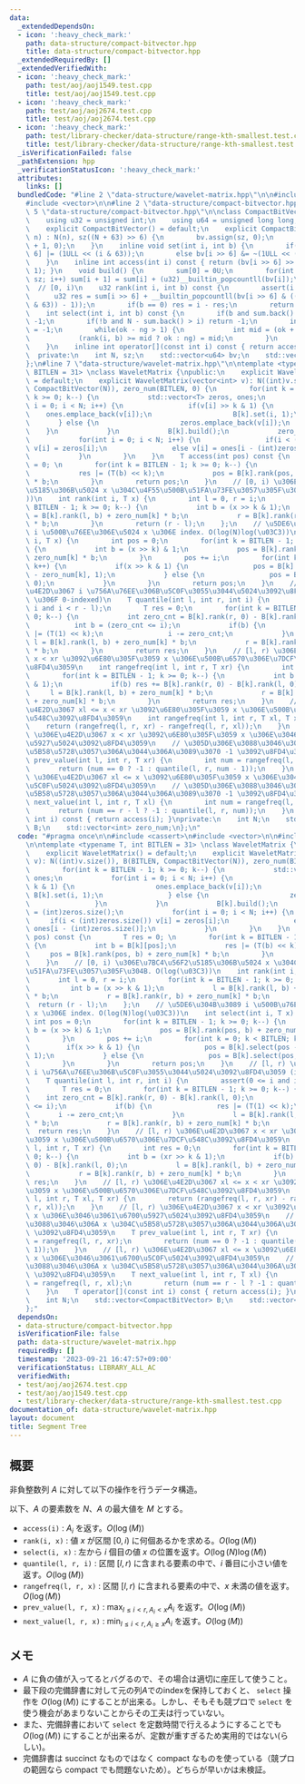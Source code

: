 ```yaml
---
data:
  _extendedDependsOn:
  - icon: ':heavy_check_mark:'
    path: data-structure/compact-bitvector.hpp
    title: data-structure/compact-bitvector.hpp
  _extendedRequiredBy: []
  _extendedVerifiedWith:
  - icon: ':heavy_check_mark:'
    path: test/aoj/aoj1549.test.cpp
    title: test/aoj/aoj1549.test.cpp
  - icon: ':heavy_check_mark:'
    path: test/aoj/aoj2674.test.cpp
    title: test/aoj/aoj2674.test.cpp
  - icon: ':heavy_check_mark:'
    path: test/library-checker/data-structure/range-kth-smallest.test.cpp
    title: test/library-checker/data-structure/range-kth-smallest.test.cpp
  _isVerificationFailed: false
  _pathExtension: hpp
  _verificationStatusIcon: ':heavy_check_mark:'
  attributes:
    links: []
  bundledCode: "#line 2 \"data-structure/wavelet-matrix.hpp\"\n\n#include <cassert>\n\
    #include <vector>\n\n#line 2 \"data-structure/compact-bitvector.hpp\"\n\n#line\
    \ 5 \"data-structure/compact-bitvector.hpp\"\n\nclass CompactBitVector {\n  private:\n\
    \    using u32 = unsigned int;\n    using u64 = unsigned long long;\n\n  public:\n\
    \    explicit CompactBitVector() = default;\n    explicit CompactBitVector(int\
    \ n) : N(n), sz((N + 63) >> 6) {\n        bv.assign(sz, 0);\n        sum.assign(sz\
    \ + 1, 0);\n    }\n    inline void set(int i, int b) {\n        if(b) bv[i >>\
    \ 6] |= (1ULL << (i & 63));\n        else bv[i >> 6] &= ~(1ULL << (i & 63));\n\
    \    }\n    inline int access(int i) const { return (bv[i >> 6] >> (i & 63) &\
    \ 1); }\n    void build() {\n        sum[0] = 0U;\n        for(int i = 0; i <\
    \ sz; i++) sum[i + 1] = sum[i] + (u32)__builtin_popcountll(bv[i]);\n    }\n  \
    \  // [0, i)\n    u32 rank(int i, int b) const {\n        assert(i >= 0);\n  \
    \      u32 res = sum[i >> 6] + __builtin_popcountll(bv[i >> 6] & ((1ULL << (i\
    \ & 63)) - 1));\n        if(b == 0) res = i - res;\n        return res;\n    }\n\
    \    int select(int i, int b) const {\n        if(b and sum.back() > i) return\
    \ -1;\n        if(!b and N - sum.back() > i) return -1;\n        int ok = N, ng\
    \ = -1;\n        while(ok - ng > 1) {\n            int mid = (ok + ng) / 2;\n\
    \            (rank(i, b) >= mid ? ok : ng) = mid;\n        }\n        return ok;\n\
    \    }\n    inline int operator[](const int i) const { return access(i); }\n\n\
    \  private:\n    int N, sz;\n    std::vector<u64> bv;\n    std::vector<u32> sum;\n\
    };\n#line 7 \"data-structure/wavelet-matrix.hpp\"\n\ntemplate <typename T, int\
    \ BITLEN = 31> \nclass WaveletMatrix {\npublic:\n    explicit WaveletMatrix()\
    \ = default;\n    explicit WaveletMatrix(vector<int> v): N((int)v.size()), B(BITLEN,\
    \ CompactBitVector(N)), zero_num(BITLEN, 0) {\n        for(int k = BITLEN - 1;\
    \ k >= 0; k--) {\n            std::vector<T> zeros, ones;\n            for(int\
    \ i = 0; i < N; i++) {\n                if(v[i] >> k & 1) {\n                \
    \    ones.emplace_back(v[i]);\n                    B[k].set(i, 1);\n         \
    \       } else {\n                    zeros.emplace_back(v[i]);\n            \
    \    }\n            }\n            B[k].build();\n            zero_num[k] = (int)zeros.size();\n\
    \            for(int i = 0; i < N; i++) {\n                if(i < (int)zeros.size())\
    \ v[i] = zeros[i];\n                else v[i] = ones[i - (int)zeros.size()];\n\
    \            }\n        }\n    }\n    T access(int pos) const {\n        T res\
    \ = 0; \n        for(int k = BITLEN - 1; k >= 0; k--) {\n            int b = B[k][pos];\n\
    \            res |= (T(b) << k);\n            pos = B[k].rank(pos, b) + zero_num[k]\
    \ * b;\n        }\n        return pos;\n    }\n    // [0, i) \u306E\u7BC4\u56F2\
    \u5185\u306B\u5024 x \u304C\u4F55\u500B\u51FA\u73FE\u3057\u305F\u304B. O(log(\u03C3\
    ))\n    int rank(int i, T x) {\n        int l = 0, r = i;\n        for(int k =\
    \ BITLEN - 1; k >= 0; k--) {\n            int b = (x >> k & 1);\n            l\
    \ = B[k].rank(l, b) + zero_num[k] * b;\n            r = B[k].rank(r, b) + zero_num[k]\
    \ * b;\n        }\n        return (r - l);\n    };\n    // \u5DE6\u304B\u3089\
    \ i \u500B\u76EE\u306E\u5024 x \u306E index. O(log(N)log(\u03C3))\n    int select(int\
    \ i, T x) {\n        int pos = 0;\n        for(int k = BITLEN - 1; k >= 0; k--)\
    \ {\n            int b = (x >> k) & 1;\n            pos = B[k].rank(pos, b) +\
    \ zero_num[k] * b;\n        }\n        pos += i;\n        for(int k = 0; k < BITLEN;\
    \ k++) {\n            if(x >> k & 1) {\n                pos = B[k].select(pos\
    \ - zero_num[k], 1);\n            } else {\n                pos = B[k].select(pos,\
    \ 0);\n            }\n        }\n        return pos;\n    }\n    // [l, r) \u306E\
    \u4E2D\u3067 i \u756A\u76EE\u306B\u5C0F\u3055\u3044\u5024\u3092\u8FD4\u3059 (i\
    \ \u306F 0-indexed)\n    T quantile(int l, int r, int i) {\n        assert(0 <=\
    \ i and i < r - l);\n        T res = 0;\n        for(int k = BITLEN - 1; k >=\
    \ 0; k--) {\n            int zero_cnt = B[k].rank(r, 0) - B[k].rank(l, 0);\n \
    \           int b = (zero_cnt <= i);\n            if(b) {\n                res\
    \ |= (T(1) << k);\n                i -= zero_cnt;\n            }\n           \
    \ l = B[k].rank(l, b) + zero_num[k] * b;\n            r = B[k].rank(r, b) + zero_num[k]\
    \ * b;\n        }\n        return res;\n    }\n    // [l, r) \u306E\u4E2D\u3067\
    \ x < xr \u3092\u6E80\u305F\u3059 x \u306E\u500B\u6570\u306E\u7DCF\u548C\u3092\
    \u8FD4\u3059\n    int rangefreq(int l, int r, T xr) {\n        int res = 0;\n\
    \        for(int k = BITLEN - 1; k >= 0; k--) {\n            int b = (xr >> k\
    \ & 1);\n            if(b) res += B[k].rank(r, 0) - B[k].rank(l, 0);\n       \
    \     l = B[k].rank(l, b) + zero_num[k] * b;\n            r = B[k].rank(r, b)\
    \ + zero_num[k] * b;\n        }\n        return res;\n    }\n    // [l, r) \u306E\
    \u4E2D\u3067 xl <= x < xr \u3092\u6E80\u305F\u3059 x \u306E\u500B\u6570\u306E\u7DCF\
    \u548C\u3092\u8FD4\u3059\n    int rangefreq(int l, int r, T xl, T xr) {\n    \
    \    return (rangefreq(l, r, xr) - rangefreq(l, r, xl));\n    }\n    // [l, r)\
    \ \u306E\u4E2D\u3067 x < xr \u3092\u6E80\u305F\u3059 x \u306E\u3046\u3061\u6700\
    \u5927\u5024\u3092\u8FD4\u3059\n    // \u305D\u306E\u3088\u3046\u306A x \u304C\
    \u5B58\u5728\u3057\u306A\u3044\u306A\u3089\u3070 -1 \u3092\u8FD4\u3059\n    T\
    \ prev_value(int l, int r, T xr) {\n        int num = rangefreq(l, r, xr);\n \
    \       return (num == 0 ? -1 : quantile(l, r, num - 1));\n    }\n    // [l, r)\
    \ \u306E\u4E2D\u3067 xl <= x \u3092\u6E80\u305F\u3059 x \u306E\u3046\u3061\u6700\
    \u5C0F\u5024\u3092\u8FD4\u3059\n    // \u305D\u306E\u3088\u3046\u306A x \u304C\
    \u5B58\u5728\u3057\u306A\u3044\u306A\u3089\u3070 -1 \u3092\u8FD4\u3059\n    T\
    \ next_value(int l, int r, T xl) {\n        int num = rangefreq(l, r, xl);\n \
    \       return (num == r - l ? -1 : quantile(l, r, num));\n    }\n    T operator[](const\
    \ int i) const { return access(i); }\nprivate:\n    int N;\n    std::vector<CompactBitVector>\
    \ B;\n    std::vector<int> zero_num;\n};\n"
  code: "#pragma once\n\n#include <cassert>\n#include <vector>\n\n#include \"compact-bitvector.hpp\"\
    \n\ntemplate <typename T, int BITLEN = 31> \nclass WaveletMatrix {\npublic:\n\
    \    explicit WaveletMatrix() = default;\n    explicit WaveletMatrix(vector<int>\
    \ v): N((int)v.size()), B(BITLEN, CompactBitVector(N)), zero_num(BITLEN, 0) {\n\
    \        for(int k = BITLEN - 1; k >= 0; k--) {\n            std::vector<T> zeros,\
    \ ones;\n            for(int i = 0; i < N; i++) {\n                if(v[i] >>\
    \ k & 1) {\n                    ones.emplace_back(v[i]);\n                   \
    \ B[k].set(i, 1);\n                } else {\n                    zeros.emplace_back(v[i]);\n\
    \                }\n            }\n            B[k].build();\n            zero_num[k]\
    \ = (int)zeros.size();\n            for(int i = 0; i < N; i++) {\n           \
    \     if(i < (int)zeros.size()) v[i] = zeros[i];\n                else v[i] =\
    \ ones[i - (int)zeros.size()];\n            }\n        }\n    }\n    T access(int\
    \ pos) const {\n        T res = 0; \n        for(int k = BITLEN - 1; k >= 0; k--)\
    \ {\n            int b = B[k][pos];\n            res |= (T(b) << k);\n       \
    \     pos = B[k].rank(pos, b) + zero_num[k] * b;\n        }\n        return pos;\n\
    \    }\n    // [0, i) \u306E\u7BC4\u56F2\u5185\u306B\u5024 x \u304C\u4F55\u500B\
    \u51FA\u73FE\u3057\u305F\u304B. O(log(\u03C3))\n    int rank(int i, T x) {\n \
    \       int l = 0, r = i;\n        for(int k = BITLEN - 1; k >= 0; k--) {\n  \
    \          int b = (x >> k & 1);\n            l = B[k].rank(l, b) + zero_num[k]\
    \ * b;\n            r = B[k].rank(r, b) + zero_num[k] * b;\n        }\n      \
    \  return (r - l);\n    };\n    // \u5DE6\u304B\u3089 i \u500B\u76EE\u306E\u5024\
    \ x \u306E index. O(log(N)log(\u03C3))\n    int select(int i, T x) {\n       \
    \ int pos = 0;\n        for(int k = BITLEN - 1; k >= 0; k--) {\n            int\
    \ b = (x >> k) & 1;\n            pos = B[k].rank(pos, b) + zero_num[k] * b;\n\
    \        }\n        pos += i;\n        for(int k = 0; k < BITLEN; k++) {\n   \
    \         if(x >> k & 1) {\n                pos = B[k].select(pos - zero_num[k],\
    \ 1);\n            } else {\n                pos = B[k].select(pos, 0);\n    \
    \        }\n        }\n        return pos;\n    }\n    // [l, r) \u306E\u4E2D\u3067\
    \ i \u756A\u76EE\u306B\u5C0F\u3055\u3044\u5024\u3092\u8FD4\u3059 (i \u306F 0-indexed)\n\
    \    T quantile(int l, int r, int i) {\n        assert(0 <= i and i < r - l);\n\
    \        T res = 0;\n        for(int k = BITLEN - 1; k >= 0; k--) {\n        \
    \    int zero_cnt = B[k].rank(r, 0) - B[k].rank(l, 0);\n            int b = (zero_cnt\
    \ <= i);\n            if(b) {\n                res |= (T(1) << k);\n         \
    \       i -= zero_cnt;\n            }\n            l = B[k].rank(l, b) + zero_num[k]\
    \ * b;\n            r = B[k].rank(r, b) + zero_num[k] * b;\n        }\n      \
    \  return res;\n    }\n    // [l, r) \u306E\u4E2D\u3067 x < xr \u3092\u6E80\u305F\
    \u3059 x \u306E\u500B\u6570\u306E\u7DCF\u548C\u3092\u8FD4\u3059\n    int rangefreq(int\
    \ l, int r, T xr) {\n        int res = 0;\n        for(int k = BITLEN - 1; k >=\
    \ 0; k--) {\n            int b = (xr >> k & 1);\n            if(b) res += B[k].rank(r,\
    \ 0) - B[k].rank(l, 0);\n            l = B[k].rank(l, b) + zero_num[k] * b;\n\
    \            r = B[k].rank(r, b) + zero_num[k] * b;\n        }\n        return\
    \ res;\n    }\n    // [l, r) \u306E\u4E2D\u3067 xl <= x < xr \u3092\u6E80\u305F\
    \u3059 x \u306E\u500B\u6570\u306E\u7DCF\u548C\u3092\u8FD4\u3059\n    int rangefreq(int\
    \ l, int r, T xl, T xr) {\n        return (rangefreq(l, r, xr) - rangefreq(l,\
    \ r, xl));\n    }\n    // [l, r) \u306E\u4E2D\u3067 x < xr \u3092\u6E80\u305F\u3059\
    \ x \u306E\u3046\u3061\u6700\u5927\u5024\u3092\u8FD4\u3059\n    // \u305D\u306E\
    \u3088\u3046\u306A x \u304C\u5B58\u5728\u3057\u306A\u3044\u306A\u3089\u3070 -1\
    \ \u3092\u8FD4\u3059\n    T prev_value(int l, int r, T xr) {\n        int num\
    \ = rangefreq(l, r, xr);\n        return (num == 0 ? -1 : quantile(l, r, num -\
    \ 1));\n    }\n    // [l, r) \u306E\u4E2D\u3067 xl <= x \u3092\u6E80\u305F\u3059\
    \ x \u306E\u3046\u3061\u6700\u5C0F\u5024\u3092\u8FD4\u3059\n    // \u305D\u306E\
    \u3088\u3046\u306A x \u304C\u5B58\u5728\u3057\u306A\u3044\u306A\u3089\u3070 -1\
    \ \u3092\u8FD4\u3059\n    T next_value(int l, int r, T xl) {\n        int num\
    \ = rangefreq(l, r, xl);\n        return (num == r - l ? -1 : quantile(l, r, num));\n\
    \    }\n    T operator[](const int i) const { return access(i); }\nprivate:\n\
    \    int N;\n    std::vector<CompactBitVector> B;\n    std::vector<int> zero_num;\n\
    };"
  dependsOn:
  - data-structure/compact-bitvector.hpp
  isVerificationFile: false
  path: data-structure/wavelet-matrix.hpp
  requiredBy: []
  timestamp: '2023-09-21 16:47:57+09:00'
  verificationStatus: LIBRARY_ALL_AC
  verifiedWith:
  - test/aoj/aoj2674.test.cpp
  - test/aoj/aoj1549.test.cpp
  - test/library-checker/data-structure/range-kth-smallest.test.cpp
documentation_of: data-structure/wavelet-matrix.hpp
layout: document
title: Segment Tree
---
```


## 概要

非負整数列 $A$ に対して以下の操作を行うデータ構造。

以下、$A$ の要素数を $N$、$A$ の最大値を $M$ とする。 

- `access(i)` : $A_i$ を返す。$O(\log(M))$
- `rank(i, x)` : 値 $x$ が区間 $[0, i)$ に何個あるかを求める。$O(\log(M))$
- `select(i, x)` : 左から $i$ 個目の値 $x$ の位置を返す。$O(\log(N)\log(M))$
- `quantile(l, r, i)` : 区間 $[l, r)$ に含まれる要素の中で、$i$ 番目に小さい値を返す。$O(\log(M))$
- `rangefreq(l, r, x)` : 区間 $[l, r)$ に含まれる要素の中で、$x$ 未満の値を返す。$O(\log(M))$
- `prev_value(l, r, x)` : $\max_{l \leq i < r, A_i < x} A_i$ を返す。$O(\log(M))$
- `next_value(l, r, x)` : $\min_{l \leq i < r, A_i \geq x} A_i$ を返す。$O(\log(M))$

## メモ
- $A$ に負の値が入ってるとバグるので、その場合は適切に座圧して使うこと。
- 最下段の完備辞書に対して元の列$A$でのindexを保持しておくと、 `select` 操作を $O(\log(M))$ にすることが出来る。しかし、そもそも競プロで `select` を使う機会があまりないことからその工夫は行っていない。
- また、完備辞書において `select` を定数時間で行えるようにすることでも $O(\log(M))$ にすることが出来るが、定数が重すぎるため実用的ではない(らしい)。
- 完備辞書は succinct なものではなく compact なものを使っている（競プロの範囲なら compact でも問題ないため）。どちらが早いかは未検証。